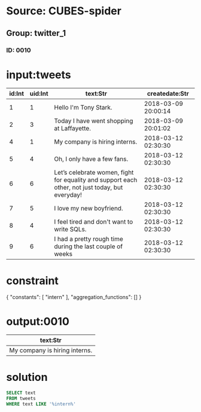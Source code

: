 # Source: CUBES-spider
## Group: twitter_1
### ID: 0010

# input:tweets

| id:Int | uid:Int | text:Str | createdate:Str |
|---|---|---|---|
| 1 | 1 | Hello I'm Tony Stark. | 2018-03-09 20:00:14 |
| 2 | 3 | Today I have went shopping at Laffayette. | 2018-03-09 20:01:02 |
| 4 | 1 | My company is hiring interns. | 2018-03-12 02:30:30 |
| 5 | 4 | Oh, I only have a few fans. | 2018-03-12 02:30:30 |
| 6 | 6 | Let’s celebrate women, fight for equality and support each other,  not just today, but everyday! | 2018-03-12 02:30:30 |
| 7 | 5 | I love my new boyfriend. | 2018-03-12 02:30:30 |
| 8 | 4 | I feel tired and don't want to write SQLs. | 2018-03-12 02:30:30 |
| 9 | 6 | I had a pretty rough time during the last couple of weeks | 2018-03-12 02:30:30 |

# constraint

{
  "constants": [
    "intern"
  ],
  "aggregation_functions": []
}

# output:0010

| text:Str |
|---|
| My company is hiring interns. |

# solution

```sql
SELECT text
FROM tweets
WHERE text LIKE '%intern%'
```
